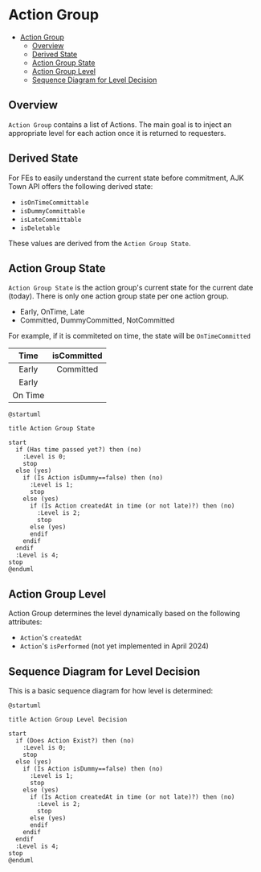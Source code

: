 # Action Group


<!-- TOC -->

- [Action Group](#action-group)
  - [Overview](#overview)
  - [Derived State](#derived-state)
  - [Action Group State](#action-group-state)
  - [Action Group Level](#action-group-level)
  - [Sequence Diagram for Level Decision](#sequence-diagram-for-level-decision)

<!-- /TOC -->

## Overview

`Action Group` contains a list of Actions. The main goal is to inject an appropriate level for each action once it is returned to requesters.

## Derived State
For FEs to easily understand the current state before commitment, AJK Town API offers the following derived state:
- `isOnTimeCommittable`
- `isDummyCommittable`
- `isLateCommittable`
- `isDeletable`

These values are derived from the `Action Group State`.

## Action Group State
`Action Group State` is the action group's current state for the current date (today). There is only one action group state per one action group.


- Early, OnTime, Late
- Committed, DummyCommitted, NotCommitted

For example, if it is commiteted on time, the state will be `OnTimeCommitted`

| Time | isCommitted |
|:--:|:--:|
| Early | Committed
| Early | 
| On Time |

```plantuml
@startuml

title Action Group State

start
  if (Has time passed yet?) then (no)
    :Level is 0;
    stop
  else (yes)
    if (Is Action isDummy==false) then (no)
      :Level is 1;
      stop
    else (yes)
      if (Is Action createdAt in time (or not late)?) then (no)
        :Level is 2;
        stop
      else (yes)
      endif
    endif
  endif
  :Level is 4;
stop
@enduml
```


## Action Group Level

Action Group determines the level dynamically based on the following attributes:
- `Action`'s `createdAt`
- `Action`'s `isPerformed` (not yet implemented in April 2024)

## Sequence Diagram for Level Decision
This is a basic sequence diagram for how level is determined:
```plantuml
@startuml

title Action Group Level Decision

start
  if (Does Action Exist?) then (no)
    :Level is 0;
    stop
  else (yes)
    if (Is Action isDummy==false) then (no)
      :Level is 1;
      stop
    else (yes)
      if (Is Action createdAt in time (or not late)?) then (no)
        :Level is 2;
        stop
      else (yes)
      endif
    endif
  endif
  :Level is 4;
stop
@enduml
```
